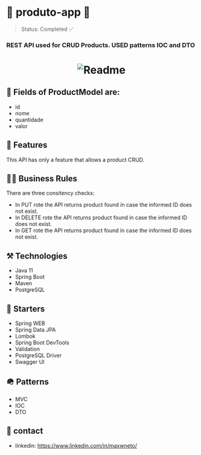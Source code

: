 # 🏪 produto-app 🏪

> Status: Completed ✅

### REST API used for CRUD Products. USED patterns IOC and DTO

<h1 align="center">
  <img alt="Readme" title="Readme" src="https://user-images.githubusercontent.com/87916631/167317293-d91d647c-43ba-4aac-b1d5-47c7f4a232af.png"/>
</h1>

## 🔘 Fields of ProductModel are:
+ id
+ nome
+ quantidade
+ valor

## 📔 Features
This API has only a feature that allows a product CRUD.

## 🤝🏽 Business Rules
There are three consitency checks:
+ In PUT rote  the API returns product found in case the informed ID does not exist.
+ In DELETE rote the API returns product found in case the informed ID does not exist.
+ In GET rote the API returns product found in case the informed ID does not exist.

## ⚒️ Technologies
+ Java 11
+ Spring Boot
+ Maven
+ PostgreSQL

## 🌱 Starters
+ Spring WEB
+ Spring Data JPA
+ Lombok
+ Spring Boot DevTools
+ Validation
+ PostgreSQL Driver
+ Swagger UI

## 🪖 Patterns
+ MVC
+ IOC
+ DTO

## 📲 contact
+ linkedin: https://www.linkedin.com/in/maxwneto/
